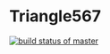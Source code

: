 # Triangle567

[![build status of master](https://travis-ci.com/willmartin00/Triangle567.svg?branch=master)](https://travis-ci.com/willmartin00/Triangle567)
